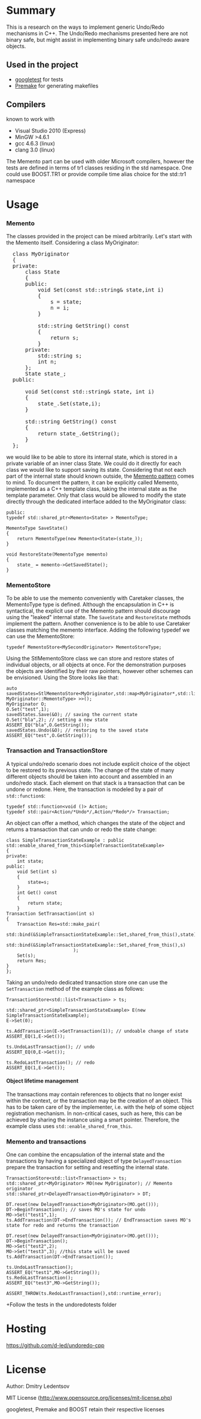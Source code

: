 Summary
=======


This is a research on the ways to implement generic Undo/Redo mechanisms in C++.
The Undo/Redo mechanisms presented here are not binary safe, but might assist in implementing binary safe undo/redo aware objects.


Used in the project
-------------------

 * [googletest](http://code.google.com/p/googletest/) for tests
 * [Premake](http://industriousone.com/premake) for generating makefiles

Compilers
-------------------

known to work with
 * Visual Studio 2010 (Express)
 * MinGW >4.6.1
 * gcc 4.6.3 (linux)
 * clang 3.0 (linux)

The Memento part can be used with older Microsoft compilers, however the tests are defined in terms of tr1 classes residing in the std namespace.
One could use BOOST.TR1 or provide compile time alias choice for the std::tr1 namespace


Usage
=====

### Memento
The classes provided in the project can be mixed arbitrarily. Let's start with the Memento itself. Considering a class MyOriginator:

<pre>
  class MyOriginator
  {
  private:
      class State
      {
      public:
          void Set(const std::string& state,int i)
          {
              s = state;
              n = i;
          }
  
          std::string GetString() const
          {
              return s;
          }
      private:
          std::string s;
          int n;
      };
      State state_;
  public:
  
      void Set(const std::string& state, int i)
      {
          state_.Set(state,i);
      }
  
      std::string GetString() const
      {
          return state_.GetString();
      }
  };
</pre>

we would like to be able to store its internal state, which is stored in a private variable of an inner class State. We could do it directly for each class we would
like to support saving its state. Considering that not each part of the internal state should known outside, the [Memento pattern](http://en.wikipedia.org/wiki/Memento_pattern) comes to mind. To document the pattern, it can be explicitly called Memento, implemented
as a C++ template class, taking the internal state as the template parameter. Only that class would be allowed to modify the state directly through the
dedicated interface added to the MyOriginator class:

    public:
    typedef std::shared_ptr<Memento<State> > MementoType;
    
    MementoType SaveState()
    {
        return MementoType(new Memento<State>(state_));
    }
    
    void RestoreState(MementoType memento)
    {
        state_ = memento->GetSavedState();
    }

### MementoStore

To be able to use the memento conveniently with Caretaker classes, the MementoType type is defined. Although the encapsulation in C++ is syntactical,
the explicit use of the Memento pattern should discourage using the "leaked" internal state. The <code>SaveState</code> and <code>RestoreState</code> methods
implement the pattern. Another convenience is to be able to use Caretaker classes matching the memento interface. Adding the following typedef we can use the
MementoStore:

    typedef MementoStore<MySecondOriginator> MementoStoreType;

Using the StlMementoStore class we can store and restore states of individual objects, or all objects at once. For the demonstration purposes the objects
are identified by their raw pointers, however other schemes can be envisioned. Using the Store looks like that:

    auto savedStates=StlMementoStore<MyOriginator,std::map<MyOriginator*,std::list<typename MyOriginator::MementoType> >>();
    MyOriginator O;
    O.Set("test",1);
    savedStates.Save(&O); // saving the current state
    O.Set("bla",2); // setting a new state
    ASSERT_EQ("bla",O.GetString());
    savedStates.Undo(&O); // restoring to the saved state
    ASSERT_EQ("test",O.GetString());

### Transaction and TransactionStore

A typical undo/redo scenario does not include explicit choice of the object to be restored to its previous state. The change of the state of many
different objects should be taken into account and assembled in an undo/redo stack. Each element on that stack is a transaction that can be undone or
redone. Here, the transaction is modeled by a pair of <code>std::function</code>s:

    typedef std::function<void ()> Action;
    typedef std::pair<Action/*Undo*/,Action/*Redo*/> Transaction;

An object can offer a method, which changes the state of the object and returns a transaction that can undo or redo the state change:

    class SimpleTransactionStateExample : public std::enable_shared_from_this<SimpleTransactionStateExample>
    {
    private:
        int state;
    public:
        void Set(int s)
        {
            state=s;
        }
    	int Get() const
    	{
    		return state;
    	}
    Transaction SetTransaction(int s)
    {
    	Transaction Res=std::make_pair(
    							std::bind(&SimpleTransactionStateExample::Set,shared_from_this(),state),
    							std::bind(&SimpleTransactionStateExample::Set,shared_from_this(),s)
    						 );
    	Set(s);
    	return Res;
    }
    };

Taking an undo/redo dedicated transaction store one can use the <code>SetTransaction</code> method of the example class as follows:

    TransactionStore<std::list<Transaction> > ts;

    std::shared_ptr<SimpleTransactionStateExample> E(new SimpleTransactionStateExample);
    E->Set(0);
    
    ts.AddTransaction(E->SetTransaction(1)); // undoable change of state
    ASSERT_EQ(1,E->Get());
    
    ts.UndoLastTransaction(); // undo
    ASSERT_EQ(0,E->Get());
    
    ts.RedoLastTransaction(); // redo
    ASSERT_EQ(1,E->Get());

#### Object lifetime management

The transactions may contain references to objects that no longer exist within the context, or the transaction
may be the creation of an object. This has to be taken care of by the implementer, i.e. with the help of some object
registration mechanism. In non-critical cases, such as here, this can be achieved by sharing the instance using a smart pointer.
Therefore, the example class uses <code>std::enable_shared_from_this</code>.
	
### Memento and transactions

One can combine the encapsulation of the internal state and the transactions by having a specialized object of type <code>DelayedTransaction</code> prepare the transaction for setting and resetting the internal state.

    TransactionStore<std::list<Transaction> > ts;
    std::shared_ptr<MyOriginator> MO(new MyOriginator); // Memento originator
    std::shared_ptr<DelayedTransaction<MyOriginator> > DT;
    
    DT.reset(new DelayedTransaction<MyOriginator>(MO.get()));
    DT->BeginTransaction(); // saves MO's state for undo
    MO->Set("test1",1);
    ts.AddTransaction(DT->EndTransaction()); // EndTransaction saves MO's state for redo and returns the transaction
    
    DT.reset(new DelayedTransaction<MyOriginator>(MO.get()));
    DT->BeginTransaction();
    MO->Set("test2",2);
    MO->Set("test3",3); //this state will be saved
    ts.AddTransaction(DT->EndTransaction());
    
    ts.UndoLastTransaction();
    ASSERT_EQ("test1",MO->GetString());
    ts.RedoLastTransaction();
    ASSERT_EQ("test3",MO->GetString());
    
    ASSERT_THROW(ts.RedoLastTransaction(),std::runtime_error);

	
+Follow the tests in the undoredotests folder


Hosting
=======

https://github.com/d-led/undoredo-cpp

License
=======

Author: Dmitry Ledentsov

MIT License (http://www.opensource.org/licenses/mit-license.php)

googletest, Premake and BOOST retain their respective licenses
